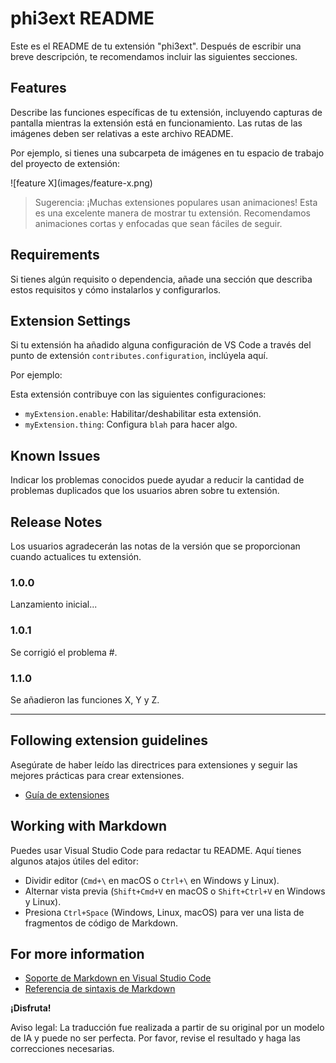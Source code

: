 # phi3ext README

Este es el README de tu extensión "phi3ext". Después de escribir una breve descripción, te recomendamos incluir las siguientes secciones.

## Features

Describe las funciones específicas de tu extensión, incluyendo capturas de pantalla mientras la extensión está en funcionamiento. Las rutas de las imágenes deben ser relativas a este archivo README.

Por ejemplo, si tienes una subcarpeta de imágenes en tu espacio de trabajo del proyecto de extensión:

\!\[feature X\]\(images/feature-x.png\)

> Sugerencia: ¡Muchas extensiones populares usan animaciones! Esta es una excelente manera de mostrar tu extensión. Recomendamos animaciones cortas y enfocadas que sean fáciles de seguir.

## Requirements

Si tienes algún requisito o dependencia, añade una sección que describa estos requisitos y cómo instalarlos y configurarlos.

## Extension Settings

Si tu extensión ha añadido alguna configuración de VS Code a través del punto de extensión `contributes.configuration`, inclúyela aquí.

Por ejemplo:

Esta extensión contribuye con las siguientes configuraciones:

* `myExtension.enable`: Habilitar/deshabilitar esta extensión.
* `myExtension.thing`: Configura `blah` para hacer algo.

## Known Issues

Indicar los problemas conocidos puede ayudar a reducir la cantidad de problemas duplicados que los usuarios abren sobre tu extensión.

## Release Notes

Los usuarios agradecerán las notas de la versión que se proporcionan cuando actualices tu extensión.

### 1.0.0

Lanzamiento inicial...

### 1.0.1

Se corrigió el problema #.

### 1.1.0

Se añadieron las funciones X, Y y Z.

---

## Following extension guidelines

Asegúrate de haber leído las directrices para extensiones y seguir las mejores prácticas para crear extensiones.

* [Guía de extensiones](https://code.visualstudio.com/api/references/extension-guidelines?WT.mc_id=aiml-137032-kinfeylo)

## Working with Markdown

Puedes usar Visual Studio Code para redactar tu README. Aquí tienes algunos atajos útiles del editor:

* Dividir editor (`Cmd+\` en macOS o `Ctrl+\` en Windows y Linux).
* Alternar vista previa (`Shift+Cmd+V` en macOS o `Shift+Ctrl+V` en Windows y Linux).
* Presiona `Ctrl+Space` (Windows, Linux, macOS) para ver una lista de fragmentos de código de Markdown.

## For more information

* [Soporte de Markdown en Visual Studio Code](http://code.visualstudio.com/docs/languages/markdown?WT.mc_id=aiml-137032-kinfeylo)
* [Referencia de sintaxis de Markdown](https://help.github.com/articles/markdown-basics/)

**¡Disfruta!**

Aviso legal: La traducción fue realizada a partir de su original por un modelo de IA y puede no ser perfecta. Por favor, revise el resultado y haga las correcciones necesarias.